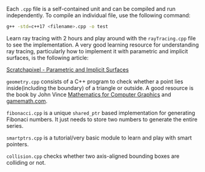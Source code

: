Each `.cpp` file is a self-contained unit and can be compiled and run independently. To compile an individual file, use the following command:

```bash
g++ -std=c++17 <filename>.cpp -o test
```
Learn ray tracing with 2 hours and play around with the `rayTracing.cpp` file to see the implementation.
A very good learning resource for understanding ray tracing, particularly how to implement it with parametric and implicit surfaces, is the following article:

[Scratchapixel - Parametric and Implicit Surfaces](https://www.scratchapixel.com/lessons/3d-basic-rendering/minimal-ray-tracer-rendering-simple-shapes/parametric-and-implicit-surfaces.html)

`geometry.cpp` consists of a C++ program to check whether a point lies inside(including the boundary) of a triangle or outside. A good resource is the book by John Vince [Mathematics for Computer Graphics](https://www.profajaypashankar.com/wp-content/uploads/2018/09/Mathematics-for-Computer-Graphics-Fifth-Edition.pdf) and [gamemath.com](https://gamemath.com/book/geomprims.html).

`fibonacci.cpp` is a unique `shared_ptr` based implementation for generating Fibonaci numbers. It just needs to store two numbers to generate the entire series. 

`smartptrs.cpp` is a tutorial/very basic module to learn and play with smart pointers. 

`collision.cpp` checks whether two axis-aligned bounding boxes are colliding or not. 

